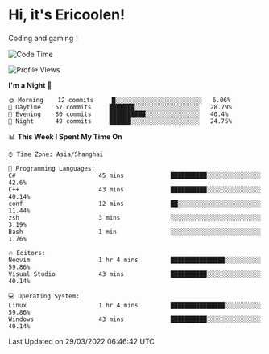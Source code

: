 # Hi, it's Ericoolen!
Coding and gaming！

<!--START_SECTION:waka-->
![Code Time](http://img.shields.io/badge/Code%20Time-190%20hrs%2051%20mins-blue)

![Profile Views](http://img.shields.io/badge/Profile%20Views-3-blue)

**I'm a Night 🦉** 

```text
🌞 Morning    12 commits     █░░░░░░░░░░░░░░░░░░░░░░░░   6.06% 
🌆 Daytime    57 commits     ███████░░░░░░░░░░░░░░░░░░   28.79% 
🌃 Evening    80 commits     ██████████░░░░░░░░░░░░░░░   40.4% 
🌙 Night      49 commits     ██████░░░░░░░░░░░░░░░░░░░   24.75%

```


📊 **This Week I Spent My Time On** 

```text
⌚︎ Time Zone: Asia/Shanghai

💬 Programming Languages: 
C#                       45 mins             ██████████░░░░░░░░░░░░░░░   42.6% 
C++                      43 mins             ██████████░░░░░░░░░░░░░░░   40.14% 
conf                     12 mins             ██░░░░░░░░░░░░░░░░░░░░░░░   11.44% 
zsh                      3 mins              ░░░░░░░░░░░░░░░░░░░░░░░░░   3.19% 
Bash                     1 min               ░░░░░░░░░░░░░░░░░░░░░░░░░   1.76%

🔥 Editors: 
Neovim                   1 hr 4 mins         ███████████████░░░░░░░░░░   59.86% 
Visual Studio            43 mins             ██████████░░░░░░░░░░░░░░░   40.14%

💻 Operating System: 
Linux                    1 hr 4 mins         ███████████████░░░░░░░░░░   59.86% 
Windows                  43 mins             ██████████░░░░░░░░░░░░░░░   40.14%

```


 Last Updated on 29/03/2022 06:46:42 UTC
<!--END_SECTION:waka-->

